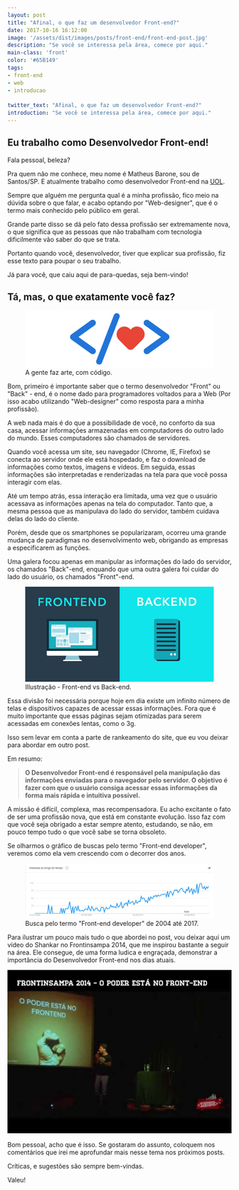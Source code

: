 ```yaml
---
layout: post
title: "Afinal, o que faz um desenvolvedor Front-end?"
date: 2017-10-16 16:12:00
image: '/assets/dist/images/posts/front-end/front-end-post.jpg'
description: "Se você se interessa pela área, comece por aqui."
main-class: 'front'
color: '#65B149'
tags:
- front-end
- web
- introducao

twitter_text: "Afinal, o que faz um desenvolvedor Front-end?"
introduction: "Se você se interessa pela área, comece por aqui."
---
```


## Eu trabalho como Desenvolvedor Front-end!

Fala pessoal, beleza?

Pra quem não me conhece, meu nome é Matheus Barone, sou de Santos/SP. E atualmente trabalho como desenvolvedor Front-end na [UOL](https://www.uol.com.br/).

Sempre que alguém me pergunta qual é a minha profissão, fico meio na dúvida sobre o que falar, e acabo optando por "Web-designer", que é o termo mais conhecido pelo público em geral.

Grande parte disso se dá pelo fato dessa profissão ser extremamente nova, o que significa que as pessoas que não trabalham com tecnologia dificilmente vão saber do que se trata.

Portanto quando você, desenvolvedor, tiver que explicar sua profissão, fiz esse texto para poupar o seu trabalho.

Já para você, que caiu aqui de para-quedas, seja bem-vindo!


## Tá, mas, o que exatamente você faz?

<figure>
  <img src="/assets/dist/images/posts/front-end/front-end-illustration.jpg" alt="A gente faz arte, com código."/>
  <figcaption>A gente faz arte, com código.</figcaption>
</figure>

Bom, primeiro é importante saber que o termo desenvolvedor "Front" ou "Back" - end, é o nome dado para programadores voltados para a Web (Por isso acabo utilizando "Web-designer" como resposta para a minha profissão).

A web nada mais é do que a possibilidade de você, no conforto da sua casa, acessar informações armazenadas em computadores do outro lado do mundo. Esses computadores são chamados de servidores.

Quando você acessa um site, seu navegador (Chrome, IE, Firefox) se conecta ao servidor onde ele está hospedado, e faz o download de informações como textos, imagens e vídeos. Em seguida, essas informações são interpretadas e renderizadas na tela para que você possa interagir com elas.

Até um tempo atrás, essa interação era limitada, uma vez que o usuário acessava as informações apenas na tela do computador. Tanto que, a mesma pessoa que as manipulava do lado do servidor, também cuidava delas do lado do cliente.

Porém, desde que os smartphones se popularizaram, ocorreu uma grande mudança de paradigmas no desenvolvimento web, obrigando as empresas a especificarem as funções.

Uma galera focou apenas em manipular as informações do lado do servidor, os chamados "Back"-end, enquando que uma outra galera foi cuidar do lado do usuário, os chamados "Front"-end.


<figure>
  <img src="/assets/dist/images/posts/front-end/frontend-backend-illustration.jpg" alt="Illustração - Front-end vs Back-end."/>
  <figcaption>Illustração - Front-end vs Back-end.</figcaption>
</figure>

Essa divisão foi necessária porque hoje em dia existe um infinito número de telas e dispositivos capazes de acessar essas informações. Fora que é muito importante que essas páginas sejam otimizadas para serem acessadas em conexões lentas, como o 3g.

Isso sem levar em conta a parte de rankeamento do site, que eu vou deixar para abordar em outro post.

Em resumo:

>**O Desenvolvedor Front-end é responsável pela manipulação das informações enviadas para o navegador pelo servidor. O objetivo é fazer com que o usuário consiga acessar essas informações da forma mais rápida e intuitiva possível.**

A missão é difícil, complexa, mas recompensadora. Eu acho excitante o fato de ser uma profissão nova, que está em constante evolução. Isso faz com que você seja obrigado a estar sempre atento, estudando, se não, em pouco tempo tudo o que você sabe se torna obsoleto.

Se olharmos o gráfico de buscas pelo termo "Front-end developer", veremos como ela vem crescendo com o decorrer dos anos.

<figure>
  <img src="/assets/dist/images/posts/front-end/front-end-search.jpg" alt="Busca pelo termo 'Front-end developer' de 2004 até 2017"/>
  <figcaption>Busca pelo termo "Front-end developer" de 2004 até 2017.</figcaption>
</figure>

Para ilustrar um pouco mais tudo o que abordei no post, vou deixar aqui um vídeo do Shankar no Frontinsampa 2014, que me inspirou bastante a seguir na área. Ele consegue, de uma forma ludica e engraçada, demonstrar a importância do Desenvolvedor Front-end nos dias atuais.

[![O poder esta no front](/assets/dist/images/posts/front-end/illustracao-poder-front.jpg)](https://www.youtube.com/watch?v=cmT3clnhbiQ "O poder esta no front")

Bom pessoal, acho que é isso. Se gostaram do assunto, coloquem nos comentários que irei me aprofundar mais nesse tema nos próximos posts.

Críticas, e sugestões são sempre bem-vindas.

Valeu!

